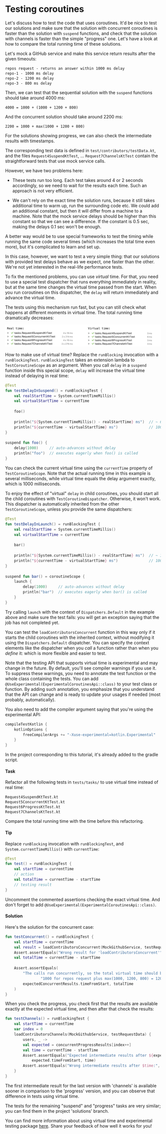 # Testing coroutines

Let's discuss how to test the code that uses coroutines.
It'd be nice to test our solutions and make sure that the solution with concurrent coroutines is faster than the solution
with `suspend` functions, and check that the solution with channels is faster than the simple "progress" one.
Let's have a look at how to compare the total running time of these solutions.

Let's mock a GitHub service and make this service return results after the given timeouts: 

```
repos request - returns an answer within 1000 ms delay
repo-1 - 1000 ms delay
repo-2 - 1200 ms delay
repo-3 - 800 ms delay
```

Then, we can test that the sequential solution with the `suspend` functions should take around 4000 ms:

```
4000 = 1000 + (1000 + 1200 + 800)
```

And the concurrent solution should take around 2200 ms:

```
2200 = 1000 + max(1000 + 1200 + 800) 
```

For the solutions showing progress, we can also check the intermediate results with timestamps.

The corresponding test data is defined in `test/contributors/testData.kt`,
and the files `Request4SuspendKtTest`, ... `Request7ChannelsKtTest` contain the straightforward tests that use mock service calls.

However, we have two problems here:

* These tests run too long.
Each test takes around 4 or 2 seconds accordingly, so we need to wait for the results each time.
Such an approach is not very efficient.
   
* We can't rely on the exact time the solution runs, because it still takes additional time to warm up, run the surrounding code etc.
We could add an additional constant, but then it will differ from a machine to a machine.
Note that the mock service delays should be higher than this constant so that we can see a difference.
If the constant is 0.5 sec, making the delays 0.1 sec won't be enough. 

A better way would be to use special frameworks to test the timing while running the same code several times
(which increases the total time even more), but it's complicated to learn and set up.  

In this case, however, we want to test a very simple thing: that our solutions with provided test delays behave as we expect,
one faster than the other.
We're not yet interested in the real-life performance tests.

To fix the mentioned problems, you can use *virtual* time.
For that, you need to use a special test dispatcher that runs everything immediately in reality,
but at the same time changes the virtual time passed from the start.
When you run coroutines on this dispatcher, the `delay` will return immediately and advance the virtual time.

The tests using this mechanism run fast, but you can still check what happens at different moments in virtual time.
The total running time dramatically decreases:

![](./assets/9-testing/timeComparison.png)

How to make use of virtual time?
Replace the `runBlocking` invocation with a `runBlockingTest`.
`runBlockingTest` takes an extension lambda to `TestCoroutineScope` as an argument.
When you call `delay` in a `suspend` function inside this special scope,
`delay` will increase the virtual time instead of delaying in real time:  

```kotlin
@Test
fun testDelayInSuspend() = runBlockingTest {
    val realStartTime = System.currentTimeMillis()
    val virtualStartTime = currentTime

    foo()

    println("${System.currentTimeMillis() - realStartTime} ms")  // ~ 6 ms
    println("${currentTime - virtualStartTime} ms")              // 1000 ms
}

suspend fun foo() {
    delay(1000)     // auto-advances without delay
    println("foo")  // executes eagerly when foo() is called
}
```

You can check the current virtual time using the `currentTime` property of `TestCoroutineScope`.
Note that the actual running time in this example is several milliseconds,
while virtual time equals the delay argument exactly, which is 1000 milliseconds.

To enjoy the effect of "virtual" `delay` in child coroutines,
you should start all the child coroutines with `TestCoroutineDispatcher`. 
Otherwise, it won't work.
This dispatcher is automatically inherited from the other `TestCoroutineScope`, unless you provide the same dispatchers:

```kotlin
@Test
fun testDelayInLaunch() = runBlockingTest {
    val realStartTime = System.currentTimeMillis()
    val virtualStartTime = currentTime

    bar()

    println("${System.currentTimeMillis() - realStartTime} ms")  // ~ 11 ms
    println("${currentTime - virtualStartTime} ms")              // 1000 ms
}

suspend fun bar() = coroutineScope {
    launch {
        delay(1000)     // auto-advances without delay
        println("bar")  // executes eagerly when bar() is called
    }
}
```

Try calling `launch` with the context of `Dispatchers.Default` in the example above
and make sure the test fails: you will get an exception saying that the job has not completed yet.

You can test the `loadContributorsConcurrent` function in this way only if it starts the child coroutines 
with the inherited context, without modifying it using the `Dispatchers.Default` dispatcher.
You can specify the context elements like the dispatcher when you *call* a function rather than when you *define* it:
which is more flexible and easier to test.

Note that the testing API that supports virtual time is experimental and may change in the future.
By default, you'll see compiler warnings if you use it. 
To suppress these warnings, you need to annotate the test function or the whole class containing the tests.
You can add `@UseExperimental(ExperimentalCoroutinesApi::class)` to your test class or function.
By adding such annotation, you emphasize that you understand that the API can change and is ready
to update your usages if needed (most probably, automatically).
 
You also need to add the compiler argument saying that you're using the experimental API:

```kotlin
compileTestKotlin {
    kotlinOptions {
        freeCompilerArgs += "-Xuse-experimental=kotlin.Experimental"
    }
}
```

In the project corresponding to this tutorial, it's already added to the gradle script.

#### Task

Refactor all the following tests in `tests/tasks/` to use virtual time instead of real time:

```
Request4SuspendKtTest.kt
Request5ConcurrentKtTest.kt
Request6ProgressKtTest.kt
Request7ChannelsKtTest.kt
```

Compare the total running time with the time before this refactoring.

#### Tip

Replace `runBlocking` invocation with `runBlockingTest`, and
`System.currentTimeMillis()` with `currentTime`:

```kotlin
@Test
fun test() = runBlockingTest {
    val startTime = currentTime
    // action
    val totalTime = currentTime - startTime
    // testing result 
}
```

Uncomment the commented assertions checking the exact virtual time.
And don't forget to add `@UseExperimental(ExperimentalCoroutinesApi::class)`.

#### Solution

Here's the solution for the concurrent case:

```kotlin
fun testConcurrent() = runBlockingTest {
    val startTime = currentTime
    val result = loadContributorsConcurrent(MockGithubService, testRequestData)
    Assert.assertEquals("Wrong result for 'loadContributorsConcurrent'", expectedConcurrentResults.users, result)
    val totalTime = currentTime - startTime

    Assert.assertEquals(
        "The calls run concurrently, so the total virtual time should be 2200 ms: " +
                "1000 for repos request plus max(1000, 1200, 800) = 1200 for concurrent contributors requests)",
        expectedConcurrentResults.timeFromStart, totalTime
    )
}
```

When you check the progress, you check first that the results are available exactly at the expected virtual time,
and then after that check the results: 

```kotlin
fun testChannels() = runBlockingTest {
    val startTime = currentTime
    var index = 0
    loadContributorsChannels(MockGithubService, testRequestData) {
        users, _ ->
        val expected = concurrentProgressResults[index++]
        val time = currentTime - startTime
        Assert.assertEquals("Expected intermediate results after ${expected.timeFromStart} ms:",
            expected.timeFromStart, time)
        Assert.assertEquals("Wrong intermediate results after $time:", expected.users, users)
    }
}
```

The first intermediate result for the last version with 'channels' is available sooner in comparison to the 'progress' version,
and you can observe that difference in tests using virtual time.

The tests for the remaining "suspend" and "progress" tasks are very similar;
you can find them in the project 'solutions' branch.

You can find more information about using virtual time and
experimental testing package [here](https://kotlin.github.io/kotlinx.coroutines/kotlinx-coroutines-test/).
Share your feedback of how well it works for you!
